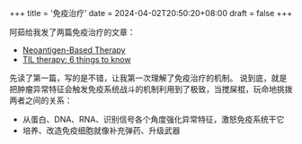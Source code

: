 +++
title = '免疫治疗'
date = 2024-04-02T20:50:20+08:00
draft = false
+++

阿茹给我发了两篇免疫治疗的文章：

- [Neoantigen-Based Therapy](https://www.ucir.org/therapies/neoantigen-based-therapy)
- [TIL therapy: 6 things to know](https://www.mdanderson.org/cancerwise/what-is-tumor-infiltrating-lymphocyte-til-therapy--6-things-to-know.h00-159460056.html)

先读了第一篇，写的是不错，让我第一次理解了免疫治疗的机制。
说到底，就是把肿瘤异常特征会触发免疫系统战斗的机制利用到了极致，当搅屎棍，玩命地挑拨两者之间的关系：

- 从蛋白、DNA、RNA、识别信号各个角度强化异常特征，激怒免疫系统干它
- 培养、改造免疫细胞就像补充弹药、升级武器
